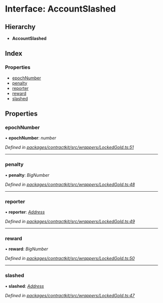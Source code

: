 # Interface: AccountSlashed

## Hierarchy

* **AccountSlashed**

## Index

### Properties

* [epochNumber](_contractkit_src_wrappers_lockedgold_.accountslashed.md#epochnumber)
* [penalty](_contractkit_src_wrappers_lockedgold_.accountslashed.md#penalty)
* [reporter](_contractkit_src_wrappers_lockedgold_.accountslashed.md#reporter)
* [reward](_contractkit_src_wrappers_lockedgold_.accountslashed.md#reward)
* [slashed](_contractkit_src_wrappers_lockedgold_.accountslashed.md#slashed)

## Properties

###  epochNumber

• **epochNumber**: *number*

*Defined in [packages/contractkit/src/wrappers/LockedGold.ts:51](https://github.com/celo-org/celo-monorepo/blob/master/packages/contractkit/src/wrappers/LockedGold.ts#L51)*

___

###  penalty

• **penalty**: *BigNumber*

*Defined in [packages/contractkit/src/wrappers/LockedGold.ts:48](https://github.com/celo-org/celo-monorepo/blob/master/packages/contractkit/src/wrappers/LockedGold.ts#L48)*

___

###  reporter

• **reporter**: *[Address](../modules/_contractkit_src_base_.md#address)*

*Defined in [packages/contractkit/src/wrappers/LockedGold.ts:49](https://github.com/celo-org/celo-monorepo/blob/master/packages/contractkit/src/wrappers/LockedGold.ts#L49)*

___

###  reward

• **reward**: *BigNumber*

*Defined in [packages/contractkit/src/wrappers/LockedGold.ts:50](https://github.com/celo-org/celo-monorepo/blob/master/packages/contractkit/src/wrappers/LockedGold.ts#L50)*

___

###  slashed

• **slashed**: *[Address](../modules/_contractkit_src_base_.md#address)*

*Defined in [packages/contractkit/src/wrappers/LockedGold.ts:47](https://github.com/celo-org/celo-monorepo/blob/master/packages/contractkit/src/wrappers/LockedGold.ts#L47)*
